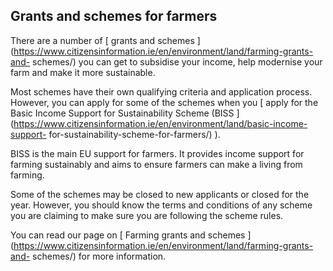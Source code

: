 ##  Grants and schemes for farmers

There are a number of [ grants and schemes
](https://www.citizensinformation.ie/en/environment/land/farming-grants-and-
schemes/) you can get to subsidise your income, help modernise your farm and
make it more sustainable.

Most schemes have their own qualifying criteria and application process.
However, you can apply for some of the schemes when you [ apply for the Basic
Income Support for Sustainability Scheme (BISS
](https://www.citizensinformation.ie/en/environment/land/basic-income-support-
for-sustainability-scheme-for-farmers/) ).

BISS is the main EU support for farmers. It provides income support for
farming sustainably and aims to ensure farmers can make a living from farming.

Some of the schemes may be closed to new applicants or closed for the year.
However, you should know the terms and conditions of any scheme you are
claiming to make sure you are following the scheme rules.

You can read our page on [ Farming grants and schemes
](https://www.citizensinformation.ie/en/environment/land/farming-grants-and-
schemes/) for more information.
